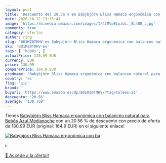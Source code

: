 ```yaml
---
layout: post
title: 'Descuento del 20.56 % en Babybjörn Bliss Hamaca ergonómica con ba'
date: 2020-10-12 13:15:41
image: 'https://m.media-amazon.com/images/I/41MVpELyzbL._SL400_.jpg'
comments: true
category: ofertas
author: ring
slug: 'B01MZ0TMHV-es Babybjörn Bliss Hamaca ergonómica con balanceo natural...'
sku: 'B01MZ0TMHV-es'
tags: [ 'bebés', ]
actualPrice: 130.99 EUR
currency: EUR
price: 130.99
comparePrice: 164.9 EUR
prodname: 'Babybjörn Bliss Hamaca ergonómica con balanceo natural para Bebés  Azul Medianoche'
country: 'es'
flag: '🇪🇸'
brand: ''
buyurl: 'https://www.amazon.es/dp/B01MZ0TMHV/?tag=tolees-21'
descuento: '20.56'
average: '130.768'
---
```


Tienes [Babybjörn Bliss Hamaca ergonómica con balanceo natural para Bebés  Azul Medianoche](https://www.amazon.es/dp/B01MZ0TMHV/?tag=tolees-21) con un 20.56 % de descuento con precio de oferta de 130.99 EUR (original: 164.9 EUR) en el siguiente enlace!

[![Babybjörn Bliss Hamaca ergonómica con ba](https://m.media-amazon.com/images/I/41MVpELyzbL._SL400_.jpg)](https://www.amazon.es/dp/B01MZ0TMHV/?tag=tolees-21)

ℹ️:


[🛒 Accede a la oferta!!](https://www.amazon.es/dp/B01MZ0TMHV/?tag=tolees-21)
